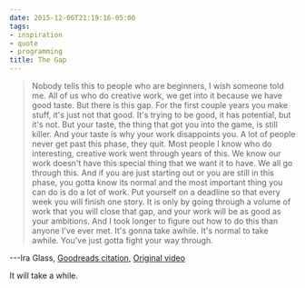 ```yaml
---
date: 2015-12-06T21:19:16-05:00
tags:
- inspiration
- quote
- programming
title: The Gap
---
```


> Nobody tells this to people who are beginners, I wish someone told me. All of us who do creative work, we get into it because we have good taste. But there is this gap. For the first couple years you make stuff, it's just not that good. It's trying to be good, it has potential, but it's not. But your taste, the thing that got you into the game, is still killer. And your taste is why your work disappoints you. A lot of people never get past this phase, they quit. Most people I know who do interesting, creative work went through years of this. We know our work doesn't have this special thing that we want it to have. We all go through this. And if you are just starting out or you are still in this phase, you gotta know its normal and the most important thing you can do is do a lot of work. Put yourself on a deadline so that every week you will finish one story. It is only by going through a volume of work that you will close that gap, and your work will be as good as your ambitions. And I took longer to figure out how to do this than anyone I've ever met. It's gonna take awhile. It's normal to take awhile. You've just gotta fight your way through.

---Ira Glass, [Goodreads citation](https://www.goodreads.com/quotes/309485-nobody-tells-this-to-people-who-are-beginners-i-wish), [Original video](https://www.youtube.com/watch?v=BI23U7U2aUY)

It will take a while.
